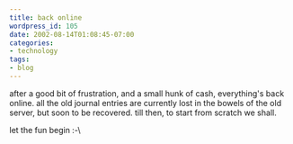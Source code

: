 ```yaml
---
title: back online
wordpress_id: 105
date: 2002-08-14T01:08:45-07:00
categories:
- technology
tags:
- blog
---
```

after a good bit of frustration, and a small hunk of cash, everything's back online. all the old journal entries are
currently lost in the bowels of the old server, but soon to be recovered. till then, to start from scratch we shall.

let the fun begin :-\
